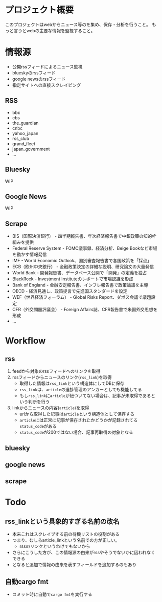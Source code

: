 # プロジェクト概要
このプロジェクトはwebからニュース等のを集め、保存・分析を行うこと。
もっと言うとwebの主要な情報を監視すること。

# 情報源
- 公開rssフィードによるニュース監視
- blueskyのrssフィード
- google newsのrssフィード
- 指定サイトへの直接スクレイピング

## RSS
- bbc
- cbs
- the_guardian
- cnbc
- yahoo_japan
- rss_club
- grand_fleet
- japan_government
- ...

## Bluesky
WIP

## Google News
WIP

## Scrape
- BIS（国際決済銀行） - 四半期報告書、年次経済報告書で中銀政策の知的枠組みを提供
- Federal Reserve System - FOMC議事録、経済分析、Beige Bookなど市場を動かす情報発信
- IMF - World Economic Outlook、国別審査報告書で各国政策を「採点」
- ECB（欧州中央銀行） - 金融政策決定の詳細な説明、研究論文の大量発信
- World Bank - 開発報告書、データベース公開で「開発」の定義を独占
- BlackRock - Investment Instituteのレポートで市場認識を形成
- Bank of England - 金融安定報告書、インフレ報告書で政策論議を主導
- OECD - 経済見通し、政策提言で先進国スタンダードを設定
- WEF（世界経済フォーラム） - Global Risks Report、ダボス会議で議題設定
- CFR（外交問題評議会） - Foreign Affairs誌、CFR報告書で米国外交思想を形成
- ...

# Workflow
## rss
1. feedから対象のrssフィードへのリンクを取得
2. rssフィードからニュースのリンク(`rss_link`)を取得
    - 取得した情報は`rss_link`という構造体にしてDBに保存
    - `rss_link`は、`article`の進捗管理のアンカーとしても機能してる
	- もし`rss_link`に`article`が紐ついてない場合は、記事が未取得であるという判断を行う
3. linkからニュースの内容(`article`)を取得
	- urlから取得した記事は`article`という構造体として保存する
	- `article`には正常に記事が保存されたかどうかが記録されてる`status_code`がある
	- `status_code`が200ではない場合、記事再取得の対象となる

## bluesky
## google news
## scrape

# Todo
## rss_linkという具象的すぎる名前の改名
- 本来これはスクレイプする前の待機リストの役割がある
- つまり、むしろarticle_linkという名前での方が正しい。
	- rssのリンクというわけでもないから
- さらにこうした方が、この情報源の由来がrssやそうでないかに囚われなくできる
- となると追加で情報の由来を表すフィールドを追加するのもあり

## 自動cargo fmt
- コミット時に自動で`cargo fmt`を実行する